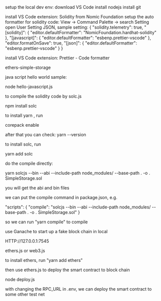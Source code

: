 setup the local dev env:
download VS Code
install nodejs
install git

install VS Code extension: Solidity from Nomic Foundation
setup the auto formatter for solidity code: View -> Command Palette -> search Setting open User Setting JSON, sample setting:
{
"solidity.telemetry": true,
"[solidity]": {
"editor.defaultFormatter": "NomicFoundation.hardhat-solidity"
},
"[javascript]": {
"editor.defaultFormatter": "esbenp.prettier-vscode"
},
"editor.formatOnSave": true,
"[json]": {
"editor.defaultFormatter": "esbenp.prettier-vscode"
}
}

install VS Code extension: Prettier - Code formatter

ethers-simple-storage

java script hello world sample:

node hello-javascript.js

to compile the solidity code by solc.js

npm install solc

to install yarn , run

corepack enable

after that you can check: yarn --version

to install solc, run

yarn add solc

do the compile directly:

yarn solcjs --bin --abi --include-path node_modules/ --base-path . -o . SimpleStorage.sol

you will get the abi and bin files

we can put the compile command in package.json, e.g.

"scripts": {
"compile": "solcjs --bin --abi --include-path node_modules/ --base-path . -o . SimpleStorage.sol"
}

so we can run "yarn compile" to compile

use Ganache to start up a fake block chain in local

HTTP://127.0.0.1:7545

ethers.js or web3.js

to install ethers, run "yarn add ethers"

then use ethers.js to deploy the smart contract to block chain

node deploy.js

with changing the RPC_URL in .env, we can deploy the smart contract to some other test net
